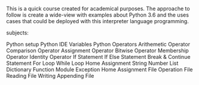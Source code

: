 This is a quick course created for academical purposes. The approache to follow is create a wide-view with examples about Python 3.6 
and the uses cases that could be deployed with this interpreter language programming.

subjects: 

Python setup
Python IDE
Variables
Python Operators
Arithemetic Operator
Comparison Operator
Assignment Operator
Bitwise Operator
Membership Operator
Identity Operator
If Statement
If Else Statement
Break & Continue Statement
For Loop
While Loop
Home Assignment
String
Number
List
Dictionary
Function
Module
Exception
Home Assignment
File Operation
File Reading
File Writing
Appending File
